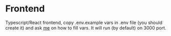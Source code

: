 # Frontend

Typescript/React frontend, copy .env.example vars in .env file (you should create it) and ask [me](https://github.com/DrBlink7) on how to fill vars.
It will run (by default) on 3000 port.
